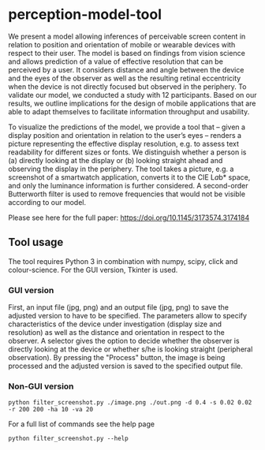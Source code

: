 # perception-model-tool

We present a model allowing inferences of perceivable screen content in relation to position and orientation of mobile or wearable devices with respect to their user. The model is based on findings from vision science and allows prediction of a value of effective resolution that can be perceived by a user. It considers distance and angle between the device and the eyes of the observer as well as the resulting retinal eccentricity when the device is not directly focused but observed in the periphery. To validate our model, we conducted a study with 12 participants. Based on our results, we outline implications for the design of mobile applications that are able to adapt themselves to facilitate information throughput and usability.

To visualize the predictions of the model, we provide a tool that – given a display position and orientation in relation to the user’s eyes – renders a picture representing the effective display resolution, e.g. to assess text readability for different sizes or fonts. We distinguish whether a person is (a) directly looking at the display or (b) looking straight ahead and observing the display in the periphery. The tool takes a picture, e.g. a screenshot of a smartwatch application, converts it to the CIE L*a*b* space, and only the luminance information is further considered. A second-order Butterworth filter is used to remove frequencies that would not be visible according to our model.

Please see here for the full paper: https://doi.org/10.1145/3173574.3174184

## Tool usage
The tool requires Python 3 in combination with numpy, scipy, click and colour-science. For the GUI version, Tkinter is used.

### GUI version
First, an input file (jpg, png) and an output file (jpg, png) to save the adjusted version to have to be specified. The parameters allow to specify characteristics of the device under investigation (display size and resolution) as well as the distance and orientation in respect to the observer. A selector gives the option to decide whether the observer is directly looking at the device or whether s/he is looking straight (peripheral observation).
By pressing the "Process" button, the image is being processed and the adjusted version is saved to the specified output file.

### Non-GUI version
```
python filter_screenshot.py ./image.png ./out.png -d 0.4 -s 0.02 0.02 -r 200 200 -ha 10 -va 20
```

For a full list of commands see the help page
```
python filter_screenshot.py --help
```
